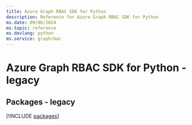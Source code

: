 ```yaml
---
title: Azure Graph RBAC SDK for Python
description: Reference for Azure Graph RBAC SDK for Python
ms.date: 09/06/2024
ms.topic: reference
ms.devlang: python
ms.service: graphrbac
---
```

# Azure Graph RBAC SDK for Python - legacy
## Packages - legacy
[!INCLUDE [packages](graph-rbac-index.md)]